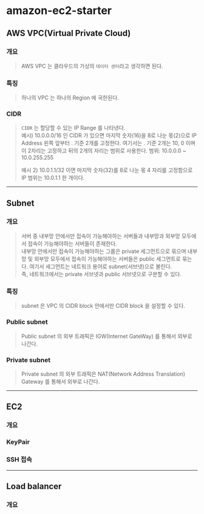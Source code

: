 # amazon-ec2-starter

## AWS VPC(Virtual Private Cloud)
### 개요
> AWS VPC 는 클라우드의 가상의 `데이터 센터`라고 생각하면 된다.  

### 특징
> 하나의 VPC 는 하나의 Region 에 국한된다.  

### CIDR 
> `CIDR` 는 할당할 수 있는 IP Range 를 나타낸다.  
> 예시) 10.0.0.0/16 인 CIDR 가 있으면 마지막 숫자(16)을 8로 나눈 몫(2)으로 IP Address 왼쪽 앞부터 . 기준 2개를 고정한다.
> 여기서는 . 기준 2개는 10, 0 이며 이 2자리는 고정하고 뒤의 2개의 자리는 범위로 사용한다.
> 범위: 10.0.0.0 ~ 10.0.255.255  
> 
> 예시 2) 10.0.1.1/32 이면 마지막 숫자(32)를 8로 나눈 몫 4 자리를 고정함으로 IP 범위는 10.0.1.1 한 개이다.  

---

## Subnet
### 개요
> 서버 중 내부망 안에서만 접속이 가능해야하는 서버들과 내부망과 외부망 모두에서 접속이 가능해야하는 서버들이 존재한다.  
> 내부망 안에서만 접속이 가능해야하는 그룹은 private 세그먼트으로 묶으며 내부망 및 외부망 모두에서 접속이 가능해야하는 서버들은 
> public 세그먼트로 묶는다. 여기서 세그먼트는 네트워크 용어로 subnet(서브넷)으로 불린다.  
> 즉, 네트워크에서는 private 서브넷과 public 서브넷으로 구분할 수 있다.

### 특징
> subnet 은 VPC 의 CIDR block 안에서만 CIDR block 을 설정할 수 있다.  

### Public subnet
> Public subnet 의 외부 트래픽은 IGW(Internet GateWay) 를 통해서 외부로 나간다.

### Private subnet
> Private subnet 의 외부 트래픽은 NAT(Network Address Translation) Gateway 를 통해서 외부로 나간다. 

---

## EC2
### 개요
> 

### KeyPair
> 

### SSH 접속
> 

---

## Load balancer
### 개요
>
